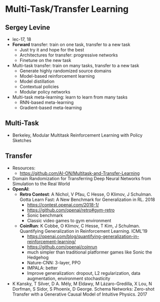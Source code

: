 # Multi-Task/Transfer Learning

## Sergey Levine
- lec-17, 18
- **Forward** transfer: train on one task, transfer to a new task
	- Just try it and hope for the best
	- Architectures for transfer: progressive networks
	- Finetune on the new task
- Multi-task transfer: train on many tasks, transfer to a new task
	- Generate highly randomized source domains
	- Model-based reinforcement learning
	- Model distillation
	- Contextual policies
	- Modular policy networks
- Multi-task meta-learning: learn to learn from many tasks
	- RNN-based meta-learning
	- Gradient-based meta-learning

## Multi-Task
- Berkeley, Modular Multitask Reinforcement Learning with Policy Sketches

## Transfer
- Resources:
	- https://github.com/AI-ON/Multitask-and-Transfer-Learning
- Domain Randomization for Transferring Deep Neural Networks from Simulation to the Real World
- **OpenAI**:
	- **Retro Contest**: A Nichol, V Pfau, C Hesse, O Klimov, J Schulman. Gotta Learn Fast: A New Benchmark for Generalization in RL. 2018
		- https://contest.openai.com/2018-1/
		- https://github.com/openai/retro#gym-retro
		- Sonic benchmark
		- Classic video games to gym environment
	- **CoinRun**: K Cobbe, O Klimov, C Hesse, T Kim, J Schulman. Quantifying Generalization in Reinforcement Learning. ICML'19
		- https://openai.com/blog/quantifying-generalization-in-reinforcement-learning/
		- https://github.com/openai/coinrun
		- much simpler than traditional platformer games like Sonic the Hedgehog
		- Nature-CNN: 3-layer, PPO
		- IMPALA: better
		- Improve generalization: dropout, L2 regularization, data augmentation, environment stochasticity
- K Kansky, T Silver, D A. Mély, M Eldawy, M Lázaro-Gredilla, X Lou, N Dorfman, S Sidor, S Phoenix, D George. Schema Networks: Zero-shot Transfer with a Generative Causal Model of Intuitive Physics. 2017